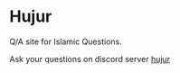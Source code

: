 # Hujur
Q/A site for Islamic Questions.

Ask your questions on discord server [hujur](https://discord.gg/wGjSFXze)

